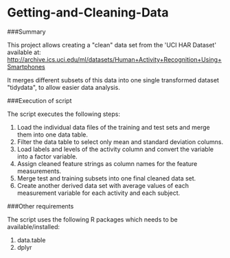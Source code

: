 # Getting-and-Cleaning-Data

###Summary

This project allows creating a "clean" data set from the 'UCI HAR Dataset' available at: http://archive.ics.uci.edu/ml/datasets/Human+Activity+Recognition+Using+Smartphones

It merges different subsets of this data into one single transformed dataset "tidydata", to allow easier data analysis.

###Execution of script

The script executes the following steps:
1.	Load the individual data files of the training and test sets and merge them into one data table.
2.	Filter the data table to select only mean and standard deviation columns.
3.	Load labels and levels of the activity column and convert the variable into a factor variable.
4.	Assign cleaned feature strings as column names for the feature measurements.
5.	Merge test and training subsets into one final cleaned data set.
6.	Create another derived data set with average values of each measurement variable for each activity and each subject.

###Other requirements

The script uses the following R packages which needs to be available/installed:
1.	data.table
2.	dplyr
